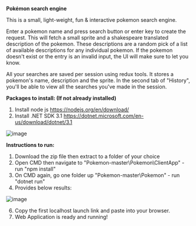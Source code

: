 **Pokémon search engine**

This is a small, light-weight, fun & interactive pokemon search engine.

Enter a pokemon name and press search button or enter key to create the request. This will fetch a small sprite and a shakespeare translated description of the pokemon. These descriptions are a random pick of a list of available descriptions for any individual pokemon. If the pokemon doesn't exist or the entry is an invalid input, the UI will make sure to let you know.

All your searches are saved per session using redux tools. It stores a pokemon's name, description and the sprite. In the second tab of "History", you'll be able to view all the searches you've made in the session.

**Packages to install: (If not already installed)**
1. Install node js https://nodejs.org/en/download/
2. Install .NET SDK 3.1 https://dotnet.microsoft.com/en-us/download/dotnet/3.1

![image](https://user-images.githubusercontent.com/78615105/172024057-51cfb890-eada-4454-b465-8bcdd9d4a137.png)

**Instructions to run:**
1. Download the zip file then extract to a folder of your choice
2. Open CMD then navigate to "Pokemon-master\Pokemon\ClientApp" - run "npm install"
3. On CMD again, go one folder up "Pokemon-master\Pokemon" - run "dotnet run"
4. Provides below results:

![image](https://user-images.githubusercontent.com/78615105/172024360-fe7437bd-f636-4e44-acbb-577a8368fbb9.png)

6. Copy the first localhost launch link and paste into your browser. 
7. Web Application is ready and running!

